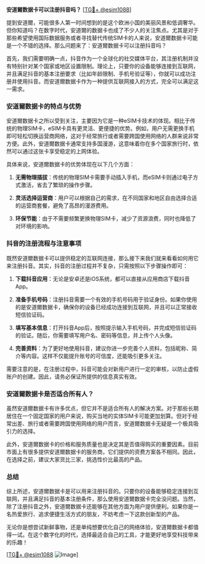 **安道爾数据卡可以注册抖音吗？** [[TG💪+ @esim1088](https://t.me/s/esim1088)]

提到安道爾，可能很多人第一时间想到的是这个欧洲小国的美丽风景和低调奢华。但你知道吗？在数字时代，安道爾的数据卡也成了不少人的关注焦点。尤其是对于那些希望使用国际数据服务或者寻找替代传统SIM卡的人来说，安道爾数据卡可能是一个不错的选择。那么问题来了：安道爾数据卡可以注册抖音吗？

首先，我们需要明确一点，抖音作为一个全球化的社交媒体平台，其注册机制并没有特别针对某个国家或地区设置限制。理论上，只要你的设备能够连接到互联网，并且满足抖音的基本注册要求（比如年龄限制、手机号验证等），你就可以成功注册并使用抖音。而安道爾数据卡作为一种提供互联网接入的方式，完全可以满足这一需求。

### 安道爾数据卡的特点与优势

安道爾数据卡之所以受到关注，主要因为它是一种eSIM卡技术的体现。相比于传统的物理SIM卡，eSIM卡具有更灵活、更便捷的优势。例如，用户无需更换手机即可轻松切换运营商网络，这对于经常旅行或者需要跨国使用网络的人群来说非常方便。此外，安道爾数据卡通常支持多国漫游，这意味着你在多个国家旅行时，依然可以通过这张卡享受稳定的上网体验。

具体来说，安道爾数据卡的优势体现在以下几个方面：

1. **无需物理插拔**：传统的物理SIM卡需要手动插入手机，而eSIM卡则通过电子方式激活，省去了繁琐的操作步骤。
   
2. **灵活选择运营商**：用户可以根据自己的需求，在不同国家和地区自由选择合适的运营商套餐，避免了高昂的漫游费用。
   
3. **环保节能**：由于不需要频繁更换物理SIM卡，减少了资源浪费，同时也降低了对环境的影响。

### 抖音的注册流程与注意事项

既然安道爾数据卡可以提供稳定的互联网连接，那么接下来我们就来看看如何用它来注册抖音。其实，抖音的注册过程并不复杂，只需按照以下步骤操作即可：

1. **下载抖音应用**：无论是安卓还是iOS系统，都可以直接从应用商店下载抖音App。
   
2. **准备手机号码**：注册抖音需要一个有效的手机号码用于验证身份。如果你使用的是安道爾数据卡，确保你的设备已经成功连接到互联网，并且可以正常接收短信验证码。

3. **填写基本信息**：打开抖音App后，按照提示输入手机号码，并完成短信验证码的验证。随后，你需要填写用户名、密码等信息，并上传个人头像。

4. **完善资料**：为了更好地使用抖音，建议你进一步完善个人资料，包括昵称、简介等内容。这样不仅能提升账号的可信度，还能吸引更多关注。

需要注意的是，在注册过程中，抖音可能会对新用户进行一定的审核，以防止虚假账户的创建。因此，请务必保证所提供的信息真实有效。

### 安道爾数据卡是否适合所有人？

虽然安道爾数据卡有许多优点，但它并不是适合所有人的解决方案。对于那些长期居住在一个固定国家的用户来说，购买当地的实体SIM卡可能更加划算。但对于经常出差、旅行或者需要跨国使用网络的用户而言，安道爾数据卡无疑是一个极具吸引力的选择。

此外，安道爾数据卡的价格和服务质量也是决定其是否值得购买的重要因素。目前市面上有很多提供安道爾数据卡的服务商，它们提供的资费方案各不相同。因此，在选择之前，建议大家货比三家，挑选性价比最高的产品。

### 总结

综上所述，安道爾数据卡是可以用来注册抖音的。只要你的设备能够稳定连接到互联网，并且满足抖音的基本注册条件，那么使用安道爾数据卡完全没问题。当然，除了注册抖音之外，安道爾数据卡还能够在其他方面为用户提供便利。如果你是一名热爱旅行、追求便捷生活方式的朋友，不妨考虑一下这款创新型的产品。

无论你是想尝试新鲜事物，还是单纯想要优化自己的网络体验，安道爾数据卡都值得一试。在这个数字化的时代，选择最适合自己的工具，才能更好地享受科技带来的乐趣！

[[TG💪+ @esim1088](https://t.me/s/esim1088) ![Image](https://i.postimg.cc/4NQfJmqS/Snipaste-2025-05-13-00-14-12.png)]